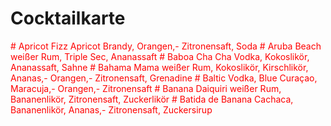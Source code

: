 # Cocktailkarte
<span style="color: red;">
# Apricot Fizz
Apricot Brandy, Orangen,- Zitronensaft, Soda
# Aruba Beach
weißer Rum, Triple Sec, Ananassaft
# Baboa Cha Cha
Vodka, Kokoslikör, Ananassaft, Sahne
# Bahama Mama
weißer Rum, Kokoslikör, Kirschlikör, Ananas,- Orangen,- Zitronensaft,     Grenadine
# Baltic
Vodka, Blue Curaçao, Maracuja,- Orangen,- Zitronensaft
# Banana Daiquiri
weißer Rum, Bananenlikör, Zitronensaft, Zuckerlikör
# Batida de Banana
Cachaca, Bananenlikör, Ananas,- Zitronensaft, Zuckersirup

